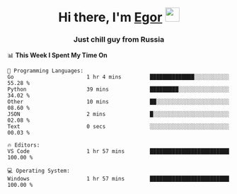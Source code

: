 
<h1 align="center">Hi there, I'm <a href="https://daniilshat.ru/" target="_blank">Egor</a> 
<img src="https://github.com/blackcater/blackcater/raw/main/images/Hi.gif" height="32"/></h1>
<h3 align="center">Just chill guy from Russia</h3>

<!--START_SECTION:waka-->
📊 **This Week I Spent My Time On** 

```text
💬 Programming Languages: 
Go                       1 hr 4 mins         ██████████████░░░░░░░░░░░   55.28 % 
Python                   39 mins             █████████░░░░░░░░░░░░░░░░   34.02 % 
Other                    10 mins             ██░░░░░░░░░░░░░░░░░░░░░░░   08.60 % 
JSON                     2 mins              █░░░░░░░░░░░░░░░░░░░░░░░░   02.08 % 
Text                     0 secs              ░░░░░░░░░░░░░░░░░░░░░░░░░   00.03 % 

🔥 Editors: 
VS Code                  1 hr 57 mins        █████████████████████████   100.00 % 

💻 Operating System: 
Windows                  1 hr 57 mins        █████████████████████████   100.00 % 
```


<!--END_SECTION:waka-->
